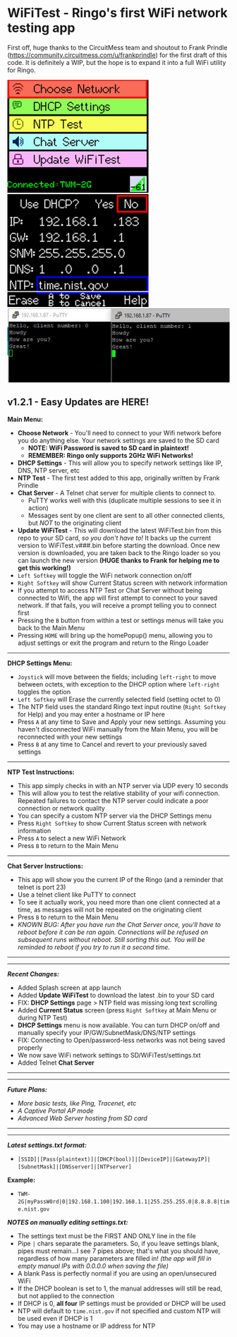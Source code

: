 # WiFiTest - Ringo's first WiFi network testing app

First off, huge thanks to the CircuitMess team and shoutout to Frank Prindle (https://community.circuitmess.com/u/frankprindle) for the
first draft of this code. It is definitely a WIP, but the hope is to expand it into a full WiFi utility for Ringo.

![Screenshot](WiFiTest_screenshot.jpg) ![Screenshot](WiFiTest_DHCPSettings_screenshot.jpg)
![Screenshot](WiFiTest_ChatServer_screenshot_0.4.1.jpg)

## **v1.2.1 - Easy Updates are HERE!**

**Main Menu:**
 * **Choose Network** - You'll need to connect to your Wifi network before you do anything else. Your network settings are saved to the SD card
   * **NOTE: WiFi Password is saved to SD card in plaintext!**
   * **REMEMBER: Ringo only supports 2GHz WiFi Networks!**
 * **DHCP Settings** - This will allow you to specify network settings like IP, DNS, NTP server, etc
 * **NTP Test** - The first test added to this app, originally written by Frank Prindle
 * **Chat Server** - A Telnet chat server for multiple clients to connect to. 
   * PuTTY works well with this (duplicate multiple sessions to see it in action)
   * Messages sent by one client are sent to all other connected clients, but _NOT_ to the originating client
 * **Update WiFiTest** - This will download the latest WiFiTest.bin from this repo to your SD card, _so you don't have to!_ It backs up the current version to WiFiTest.v###.bin before starting the download. Once new version is downloaded, you are taken back to the Ringo loader so you can launch the new version **(HUGE thanks to Frank for helping me to get this working!)**
 * `Left Softkey` will toggle the WiFi network connection on/off
 * `Right Softkey` will show Current Status screen with network information
 * If you attempt to access NTP Test or Chat Server without being connected to Wifi, the app will first attempt to connect to your saved network. If that fails, you will receive a prompt telling you to connect first
 * Pressing the `B` button from within a test or settings menus will take you back to the Main Menu
 * Pressing `HOME` will bring up the homePopup() menu, allowing you to adjust settings or exit the program and return to the Ringo Loader
-----
**DHCP Settings Menu:**
 * `Joystick` will move between the fields; including `left-right` to move between octets, with exception to the DHCP option where `left-right` toggles the option
 * `Left Softkey` will Erase the currently selected field (setting octet to 0)
 * The NTP field uses the standard Ringo text input routine (`Right Softkey` for Help) and you may enter a hostname or IP here
 * Press `A` at any time to Save and Apply your new settings. Assuming you haven't disconnected WiFi manually from the Main Menu, you will be reconnected with your new settings
 * Press `B` at any time to Cancel and revert to your previously saved settings
-----
**NTP Test Instructions:**
 * This app simply checks in with an NTP server via UDP every 10 seconds
 * This will allow you to test the relative stability of your wifi connection. Repeated failures to contact the NTP server could indicate a poor connection or network quality
 * You can specify a custom NTP server via the DHCP Settings menu
 * Press `Right Softkey` to show Current Status screen with network information
 * Press `A` to select a new WiFi Network
 * Press `B` to return to the Main Menu
-----
**Chat Server Instructions:**
 * This app will show you the current IP of the Ringo (and a reminder that telnet is port 23)
 * Use a telnet client like PuTTY to connect
 * To see it actually work, you need more than one client connected at a time, as messages will not be repeated on the originating client
 * Press `B` to return to the Main Menu
 * _KNOWN BUG: After you have run the Chat Server once, you'll have to reboot before it can be ran again. Connections will be refused on subsequent runs without reboot. Still sorting this out. You will be reminded to reboot if you try to run it a second time._
-----
-----
_**Recent Changes:**_
 * Added Splash screen at app launch
 * Added **Update WiFiTest** to download the latest .bin to your SD card
 * FIX: **DHCP Settings** page > NTP field was missing long text scrolling
 * Added **Current Status** screen (press `Right Softkey` at Main Menu or during NTP Test)
 * **DHCP Settings** menu is now available. You can turn DHCP on/off and manually specify your IP/GW/SubnetMask/DNS/NTP settings
 * FIX: Connecting to Open/password-less networks was not being saved properly
 * We now save WiFi network settings to SD/WiFiTest/settings.txt
 * Added Telnet **Chat Server**
-----
-----
_**Future Plans:**_
 * _More basic tests, like Ping, Tracenet, etc_
 * _A Captive Portal AP mode_
 * _Advanced Web Server hosting from SD card_
-----
-----
_**Latest settings.txt format:**_
 * `[SSID]|[Pass(plaintext)]|[DHCP(bool)]|[DeviceIP]|[GatewayIP]|[SubnetMask]|[DNSserver]|[NTPserver]`

**Example:**
 * `TWM-2G|myPassW0rd|0|192.168.1.100|192.168.1.1|255.255.255.0|8.8.8.8|time.nist.gov`

_**NOTES on manually editing settings.txt:**_ 
 * The settings text must be the FIRST AND ONLY line in the file
 * Pipe `|` chars separate the parameters. So, if you leave settings blank, pipes must remain...I see 7 pipes above; that's what you should have, regardless of how many parameters are filled in! _(the app will fill in empty manual IPs with 0.0.0.0 when saving the file)_
 * A blank Pass is perfectly normal if you are using an open/unsecured WiFi
 * If the DHCP boolean is set to 1, the manual addresses will still be read, but not applied to the connection
 * If DHCP is 0, **all four** IP settings must be provided or DHCP will be used
 * NTP will default to `time.nist.gov` if not specified and custom NTP will be used even if DHCP is 1
 * You may use a hostname or IP address for NTP
